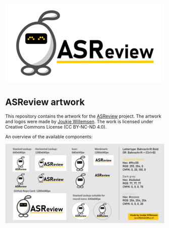 [![ASReview](PNG/RepoCardGithub1280x640.png)](https://github.com/asreview/asreview/)

# ASReview artwork

This repository contains the artwork for the [ASReview](https://github.com/asreview/asreview/) 
project. The artwork and logos were made by [Joukje Willemsen](https://nl.linkedin.com/in/joukjewillemsen). The work is licensed under Creative Commons License (CC BY-NC-ND 4.0).

An overview of the available components:

![ASReview artwork overview](ContentOverview1280x640px.png)

